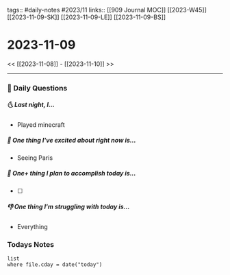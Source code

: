 tags:: #daily-notes #2023/11 
links:: [[909 Journal MOC]] [[2023-W45]] [[2023-11-09-SK]] [[2023-11-09-LE]] [[2023-11-09-BS]]
# 2023-11-09

<< [[2023-11-08]] - [[2023-11-10]] >>

---
### 📅 Daily Questions
##### 🌜 Last night, I...
- Played minecraft

##### 🙌 One thing I've excited about right now is...
- Seeing Paris

##### 🚀 One+ thing I plan to accomplish today is...
- [ ] 

##### 👎 One thing I'm struggling with today is...
- Everything

### Todays Notes
```dataview
list 
where file.cday = date("today")
```